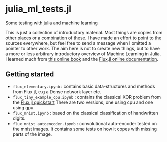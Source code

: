 # julia_ml_tests.jl

Some testing with julia and machine learning

This is just a collection of introductory material. Most things are copies from other places or a combination of these. I have made an effort to point to the sources everywhere, but feel free to send a message when I omitted a pointer to other work. The aim here is not to create new things, but to have a more or less arbitrary introductory overview of Machine Learning in Julia. I learned much from [this online book](https://book.sciml.ai/) and the [Flux.jl online documentation](https://fluxml.ai/Flux.jl/stable/).

## Getting started

- `flux_elementary.ipynb` : contains basic data-structures and methods from Flux.jl, e.g a Dense network layer etc.
- `flux_tiny_example_cpu.ipynb` : contains the classical XOR problem from the [Flux.jl quickstart](https://fluxml.ai/Flux.jl/stable/models/quickstart/) There are two versions, one using cpu and one using gpu.
- `flux_mnist.ipynb` : based on the classical classification of handwritten digits.
- `flux_mnist_autoencoder.ipynb` : convolutional auto-encoder tested on the mnist images. It contains some tests on how it copes with missing parts of the image.